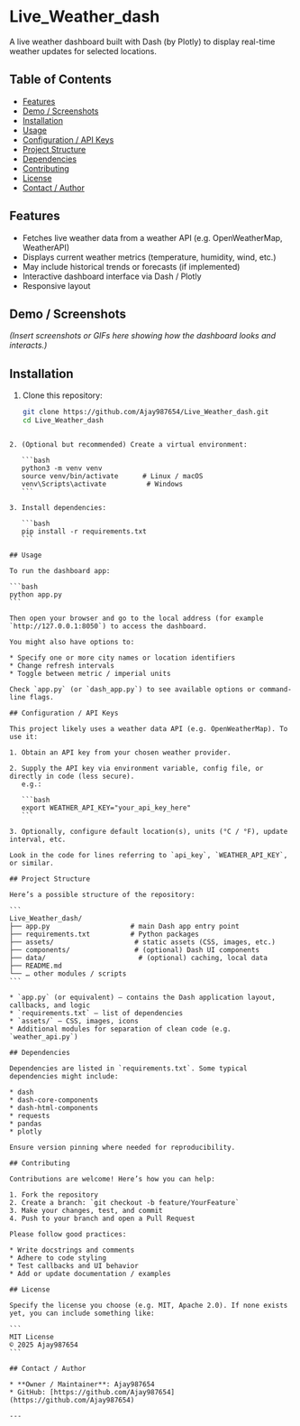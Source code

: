 # Live_Weather_dash

A live weather dashboard built with Dash (by Plotly) to display real-time weather updates for selected locations.

## Table of Contents

- [Features](#features)  
- [Demo / Screenshots](#demo--screenshots)  
- [Installation](#installation)  
- [Usage](#usage)  
- [Configuration / API Keys](#configuration--api-keys)  
- [Project Structure](#project-structure)  
- [Dependencies](#dependencies)  
- [Contributing](#contributing)  
- [License](#license)  
- [Contact / Author](#contact--author)

## Features

- Fetches live weather data from a weather API (e.g. OpenWeatherMap, WeatherAPI)  
- Displays current weather metrics (temperature, humidity, wind, etc.)  
- May include historical trends or forecasts (if implemented)  
- Interactive dashboard interface via Dash / Plotly  
- Responsive layout  

## Demo / Screenshots

*(Insert screenshots or GIFs here showing how the dashboard looks and interacts.)*

## Installation

1. Clone this repository:

   ```bash
   git clone https://github.com/Ajay987654/Live_Weather_dash.git
   cd Live_Weather_dash
````

2. (Optional but recommended) Create a virtual environment:

   ```bash
   python3 -m venv venv
   source venv/bin/activate      # Linux / macOS
   venv\Scripts\activate          # Windows
   ```

3. Install dependencies:

   ```bash
   pip install -r requirements.txt
   ```

## Usage

To run the dashboard app:

```bash
python app.py
```

Then open your browser and go to the local address (for example `http://127.0.0.1:8050`) to access the dashboard.

You might also have options to:

* Specify one or more city names or location identifiers
* Change refresh intervals
* Toggle between metric / imperial units

Check `app.py` (or `dash_app.py`) to see available options or command-line flags.

## Configuration / API Keys

This project likely uses a weather data API (e.g. OpenWeatherMap). To use it:

1. Obtain an API key from your chosen weather provider.

2. Supply the API key via environment variable, config file, or directly in code (less secure).
   e.g.:

   ```bash
   export WEATHER_API_KEY="your_api_key_here"
   ```

3. Optionally, configure default location(s), units (°C / °F), update interval, etc.

Look in the code for lines referring to `api_key`, `WEATHER_API_KEY`, or similar.

## Project Structure

Here’s a possible structure of the repository:

```
Live_Weather_dash/
├── app.py                    # main Dash app entry point
├── requirements.txt          # Python packages
├── assets/                    # static assets (CSS, images, etc.)
├── components/                # (optional) Dash UI components
├── data/                       # (optional) caching, local data
├── README.md
└── … other modules / scripts
```

* `app.py` (or equivalent) — contains the Dash application layout, callbacks, and logic
* `requirements.txt` — list of dependencies
* `assets/` — CSS, images, icons
* Additional modules for separation of clean code (e.g. `weather_api.py`)

## Dependencies

Dependencies are listed in `requirements.txt`. Some typical dependencies might include:

* dash
* dash-core-components
* dash-html-components
* requests
* pandas
* plotly

Ensure version pinning where needed for reproducibility.

## Contributing

Contributions are welcome! Here’s how you can help:

1. Fork the repository
2. Create a branch: `git checkout -b feature/YourFeature`
3. Make your changes, test, and commit
4. Push to your branch and open a Pull Request

Please follow good practices:

* Write docstrings and comments
* Adhere to code styling
* Test callbacks and UI behavior
* Add or update documentation / examples

## License

Specify the license you choose (e.g. MIT, Apache 2.0). If none exists yet, you can include something like:

```
MIT License
© 2025 Ajay987654
```

## Contact / Author

* **Owner / Maintainer**: Ajay987654
* GitHub: [https://github.com/Ajay987654](https://github.com/Ajay987654)

---
